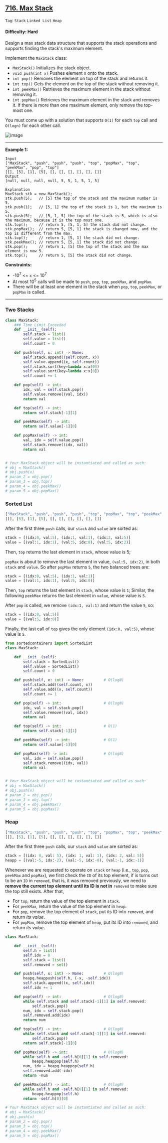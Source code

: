 ## [716. Max Stack](https://leetcode.com/problems/max-stack/)

```Tag```: ```Stack``` ```Linked List``` ```Heap```

#### Difficulty: Hard

Design a max stack data structure that supports the stack operations and supports finding the stack's maximum element.

Implement the ```MaxStack``` class:

- ```MaxStack()``` Initializes the stack object.
- ```void push(int x)``` Pushes element x onto the stack.
- ```int pop()``` Removes the element on top of the stack and returns it.
- ```int top()``` Gets the element on the top of the stack without removing it.
- ```int peekMax()``` Retrieves the maximum element in the stack without removing it.
- ```int popMax()``` Retrieves the maximum element in the stack and removes it. If there is more than one maximum element, only remove the top-most one.

You must come up with a solution that supports ```O(1)``` for each ```top``` call and ```O(logn)``` for each other call.

![image](https://user-images.githubusercontent.com/35042430/226754345-c1c63fe3-c72f-46b2-8b94-59d154750197.png)

---

__Example 1:__
```
Input
["MaxStack", "push", "push", "push", "top", "popMax", "top", "peekMax", "pop", "top"]
[[], [5], [1], [5], [], [], [], [], [], []]
Output
[null, null, null, null, 5, 5, 1, 5, 1, 5]

Explanation
MaxStack stk = new MaxStack();
stk.push(5);   // [5] the top of the stack and the maximum number is 5.
stk.push(1);   // [5, 1] the top of the stack is 1, but the maximum is 5.
stk.push(5);   // [5, 1, 5] the top of the stack is 5, which is also the maximum, because it is the top most one.
stk.top();     // return 5, [5, 1, 5] the stack did not change.
stk.popMax();  // return 5, [5, 1] the stack is changed now, and the top is different from the max.
stk.top();     // return 1, [5, 1] the stack did not change.
stk.peekMax(); // return 5, [5, 1] the stack did not change.
stk.pop();     // return 1, [5] the top of the stack and the max element is now 5.
stk.top();     // return 5, [5] the stack did not change.
```

__Constraints:__

- -10<sup>7</sup> <= ```x``` <= 10<sup>7</sup>
- At most 10<sup>5</sup> calls will be made to ```push```, ```pop```, ```top```, ```peekMax```, and ```popMax```.
- There will be at least one element in the stack when ```pop```, ```top```, ```peekMax```, or ```popMax``` is called.

---

### Two Stacks

```Python
class MaxStack:
    ### Time Limit Exceeded
    def __init__(self):
        self.stack = list()
        self.value = list()
        self.count = 0

    def push(self, x: int) -> None:
        self.stack.append((self.count, x))
        self.value.append((x, self.count))
        self.stack.sort(key=lambda x:x[0])
        self.value.sort(key=lambda x:x[0])
        self.count += 1

    def pop(self) -> int:
        idx, val = self.stack.pop()
        self.value.remove((val, idx))
        return val

    def top(self) -> int:
        return self.stack[-1][1]

    def peekMax(self) -> int:
        return self.value[-1][0]

    def popMax(self) -> int:
        val, idx = self.value.pop()
        self.stack.remove((idx, val))
        return val


# Your MaxStack object will be instantiated and called as such:
# obj = MaxStack()
# obj.push(x)
# param_2 = obj.pop()
# param_3 = obj.top()
# param_4 = obj.peekMax()
# param_5 = obj.popMax()
```

### Sorted List

```Python
["MaxStack", "push", "push", "push", "top", "popMax", "top", "peekMax", "pop", "top"]
[[], [5], [1], [5], [], [], [], [], [], []]
```

After the first three ```push``` calls, our ```stack``` and ```value``` are sorted as:

```Python
stack = [(idx:0, val:5), (idx:1, val:1), (idx:2, val:5)]
value = [(val:1, idx:1), (val:5, idx:0), (val:5, idx:2)]
```

Then, ```top``` returns the last element in ```stack```, whose value is 5;

```popMax``` is about to remove the last element in value, ```(val:5, idx:2)```, in both ```stack``` and ```value```. So after ```popMax``` returns ```5```, the two balanced trees are:

```Python
stack = [(idx:0, val:5), (idx:1, val:1)]
value = [(val:1, idx:1), (val:5, idx:0)]
```

Then, ```top``` returns the last element in ```stack```, whose value is ```1```; Similar, the following ```peekMax``` returns the last element in ```value```, whose value is ```5```.

After ```pop``` is called, we remove ```(idx:1, val:1)``` and return the value ```5```, so:

```Python
stack = [(idx:0, val:5)]
value = [(val:5, idx:0)]
```

Finally, the last call of ```top``` gives the only element ```(idx:0, val:5)```, whose value is ```5```.

```Python
from sortedcontainers import SortedList
class MaxStack:

    def __init__(self):
        self.stack = SortedList()
        self.value = SortedList()
        self.count = 0

    def push(self, x: int) -> None:         # O(logN)
        self.stack.add((self.count, x))
        self.value.add((x, self.count))
        self.count += 1

    def pop(self) -> int:                   # O(logN)
        idx, val = self.stack.pop()
        self.value.remove((val, idx))
        return val

    def top(self) -> int:                   # O(1)
        return self.stack[-1][1]

    def peekMax(self) -> int:               # O(1)
        return self.value[-1][0]

    def popMax(self) -> int:                # O(logN)
        val, idx = self.value.pop()
        self.stack.remove((idx, val))
        return val


# Your MaxStack object will be instantiated and called as such:
# obj = MaxStack()
# obj.push(x)
# param_2 = obj.pop()
# param_3 = obj.top()
# param_4 = obj.peekMax()
# param_5 = obj.popMax()
```

### Heap

```Python
["MaxStack", "push", "push", "push", "top", "popMax", "top", "peekMax", "pop", "top"]
[[], [5], [1], [5], [], [], [], [], [], []]
```

After the first three ```push``` calls, our ```stack``` and ```value``` are sorted as:

```Python
stack = [(idx: 0, val: 5), (idx: 1, val: 1), (idx: 2, val: 5)]
heapp = [(val:-5, idx:-2), (val:-5, idx:-0), (val:-1, idx:-1)]
```

Whenever we are requested to operate on ```stack``` or ```heap``` (i.e., ```top```, ```pop```, ```peekMax``` and ```popMax```), we first check the ```ID``` of its top element, if is turns out to be an ```ID``` in ```removed```, that is, it was removed previously, we need to __remove the current top element until its ID is not in__ ```removed``` to make sure the top still exists. After that,

- For ```top```, return the value of the top element in ```stack```.
- For ```peekMax```, return the value of the top element in ```heap```.
- For ```pop```, remove the top element of ```stack```, put its ID into ```removed```, and return _its value_.
- For ```popMax```, remove the top element of ```heap```, put its ID into ```removed```, and return _its value_.

```Python
class MaxStack:

    def __init__(self):
        self.h = list()
        self.idx = 0
        self.stack = list()
        self.removed = set()

    def push(self, x: int) -> None:         # O(logN)
        heapq.heappush(self.h, (-x, -self.idx))
        self.stack.append((x, self.idx))
        self.idx += 1

    def pop(self) -> int:                   # O(logN)
        while self.stack and self.stack[-1][1] in self.removed:
            self.stack.pop()
        num, idx = self.stack.pop()
        self.removed.add(idx)
        return num

    def top(self) -> int:                   # O(logN)
        while self.stack and self.stack[-1][1] in self.removed:
            self.stack.pop()
        return self.stack[-1][0]

    def popMax(self) -> int:                # O(logN)
        while self.h and -self.h[0][1] in self.removed:
            heapq.heappop(self.h)
        num, idx = heapq.heappop(self.h)
        self.removed.add(-idx)
        return -num

    def peekMax(self) -> int:               # O(logN)
        while self.h and -self.h[0][1] in self.removed:
            heapq.heappop(self.h)
        return -self.h[0][0]

# Your MaxStack object will be instantiated and called as such:
# obj = MaxStack()
# obj.push(x)
# param_2 = obj.pop()
# param_3 = obj.top()
# param_4 = obj.peekMax()
# param_5 = obj.popMax()
```

